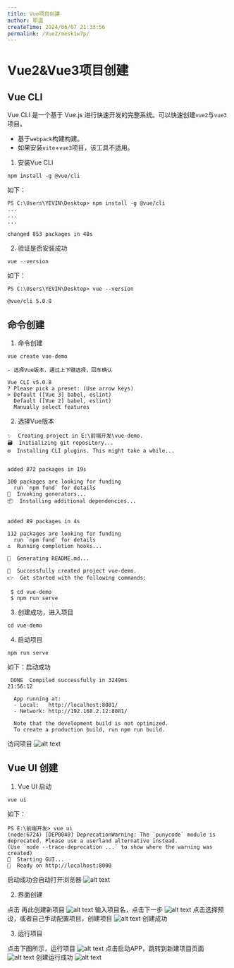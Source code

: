 ```yaml
---
title: Vue项目创建
author: 耶温
createTime: 2024/06/07 21:33:56
permalink: /Vue2/mesk1w7p/
---
```

# Vue2&Vue3项目创建


## Vue CLI

Vue CLI 是一个基于 Vue.js 进行快速开发的完整系统。可以快速创建`vue2`与`vue3`项目。
-   基于`webpack`构建构建。
-   如果安装`vite`+`vue3`项目，该工具不适用。

1. 安装Vue CLI
``` shell
npm install -g @vue/cli
```
如下：
```shell
PS C:\Users\YEVIN\Desktop> npm install -g @vue/cli
...
...
...

changed 853 packages in 48s
```
2. 验证是否安装成功
``` shell
vue --version
```
如下：
```shell
PS C:\Users\YEVIN\Desktop> vue --version

@vue/cli 5.0.8
```

## 命令创建

1. 命令创建

```shell
vue create vue-demo
```
    - 选择Vue版本，通过上下键选择，回车确认
```shell
Vue CLI v5.0.8
? Please pick a preset: (Use arrow keys)
> Default ([Vue 3] babel, eslint)
  Default ([Vue 2] babel, eslint)
  Manually select features
```
2. 选择Vue版本
```shell
✨  Creating project in E:\前端开发\vue-demo.
🗃  Initializing git repository...
⚙️  Installing CLI plugins. This might take a while...


added 872 packages in 19s

100 packages are looking for funding
  run `npm fund` for details
🚀  Invoking generators...
📦  Installing additional dependencies...


added 89 packages in 4s

112 packages are looking for funding
  run `npm fund` for details
⚓  Running completion hooks...

📄  Generating README.md...

🎉  Successfully created project vue-demo.
👉  Get started with the following commands:

 $ cd vue-demo
 $ npm run serve
```
3. 创建成功，进入项目

```shell
cd vue-demo
```
4. 启动项目
```shell
npm run serve
```
如下：启动成功
```shell
 DONE  Compiled successfully in 3249ms                             21:56:12

  App running at:
  - Local:   http://localhost:8081/
  - Network: http://192.168.2.12:8081/

  Note that the development build is not optimized.
  To create a production build, run npm run build.
```
访问项目
![alt text](images/image-1.png)
## Vue UI 创建

1. Vue UI 启动

```shell
vue ui
```
如下：
```shell
PS E:\前端开发> vue ui
(node:6724) [DEP0040] DeprecationWarning: The `punycode` module is deprecated. Please use a userland alternative instead.
(Use `node --trace-deprecation ...` to show where the warning was created)
🚀  Starting GUI...
🌠  Ready on http://localhost:8000
```
启动成功会自动打开浏览器
![alt text](images/image-2.png)

2. 界面创建

点击 再此创建新项目
![alt text](images/image-3.png)
输入项目名，点击下一步
![alt text](images/image-4.png)
点击选择预设，或者自己手动配置项目，创建项目
![alt text](images/image-5.png)
创建成功

3. 运行项目

点击下图所示，运行项目
![alt text](images/image-6.png)
点击启动APP，跳转到新建项目页面
![alt text](images/image-7.png)
创建运行成功
![alt text](images/image-8.png)
